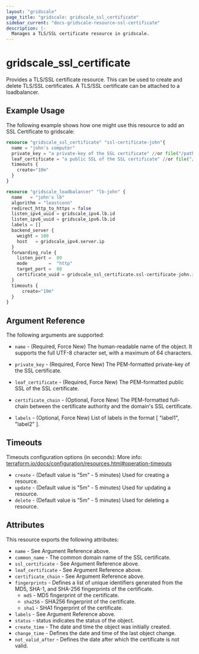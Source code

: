```yaml
---
layout: "gridscale"
page_title: "gridscale: gridscale_ssl_certificate"
sidebar_current: "docs-gridscale-resource-ssl-certificate"
description: |-
  Manages a TLS/SSL certificate resource in gridscale.
---
```


# gridscale_ssl_certificate

Provides a TLS/SSL certificate resource. This can be used to create and delete TLS/SSL certificates.
A TLS/SSL certificate can be attached to a loadbalancer.

## Example Usage

The following example shows how one might use this resource to add an SSL Certificate to gridscale:

```terraform
resource "gridscale_ssl_certificate" "ssl-certificate-john"{
  name = "john's computer"
  private_key = "a private-key of the SSL certificate" //or file("/path/to/private.key")
  leaf_certificate = "a public SSL of the SSL certificate" //or file("/path/to/certificate.cert")
  timeouts {
    create="10m"
  }
}

resource "gridscale_loadbalancer" "lb-john" {
  name   = "john's lb"
  algorithm = "leastconn"
  redirect_http_to_https = false
  listen_ipv4_uuid = gridscale_ipv4.lb.id
  listen_ipv6_uuid = gridscale_ipv6.lb.id
  labels = []
  backend_server {
    weight = 100
    host   = gridscale_ipv4.server.ip
  }
  forwarding_rule {
    listen_port =  80
    mode        =  "http"
    target_port =  80
    certificate_uuid = gridscale_ssl_certificate.ssl-certificate-john.id
  }
  timeouts {
      create="10m"
  }
}
```

## Argument Reference

The following arguments are supported:

* `name` - (Required, Force New) The human-readable name of the object. It supports the full UTF-8 character set, with a maximum of 64 characters.

* `private_key` - (Required, Force New) The PEM-formatted private-key of the SSL certificate.

* `leaf_certificate` - (Required, Force New) The PEM-formatted public SSL of the SSL certificate.

* `certificate_chain` - (Optional, Force New) The PEM-formatted full-chain between the certificate authority and the domain's SSL certificate.

* `labels` - (Optional, Force New) List of labels in the format [ "label1", "label2" ].

## Timeouts

Timeouts configuration options (in seconds):
More info: [terraform.io/docs/configuration/resources.html#operation-timeouts](https://www.terraform.io/docs/configuration/resources.html#operation-timeouts)

* `create` - (Default value is "5m" - 5 minutes) Used for creating a resource.
* `update` - (Default value is "5m" - 5 minutes) Used for updating a resource.
* `delete` - (Default value is "5m" - 5 minutes) Used for deleting a resource.

## Attributes

This resource exports the following attributes:

* `name` - See Argument Reference above.
* `common_name` - The common domain name of the SSL certificate.
* `ssl_certificate` - See Argument Reference above.
* `leaf_certificate` - See Argument Reference above.
* `certificate_chain` - See Argument Reference above.
* `fingerprints` - Defines a list of unique identifiers generated from the MD5, SHA-1, and SHA-256 fingerprints of the certificate.
    * `md5` - MD5 fingerprint of the certificate.
    * `sha256` - SHA256 fingerprint of the certificate.
    * `sha1` - SHA1 fingerprint of the certificate.
* `labels` - See Argument Reference above.
* `status` - status indicates the status of the object.
* `create_time` - The date and time the object was initially created.
* `change_time` - Defines the date and time of the last object change.
* `not_valid_after` - Defines the date after which the certificate is not valid.
